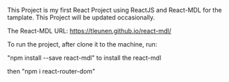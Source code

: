 This Project is my first React Project using ReactJS and React-MDL for the tamplate. This Project will be updated occasionally.

The React-MDL URL: https://tleunen.github.io/react-mdl/

To run the project, after clone it to the machine, run: 

"npm install --save react-mdl" to install the react-mdl 

then "npm i react-router-dom"
